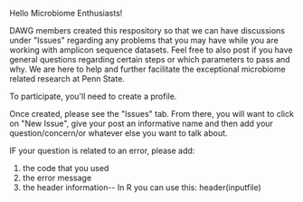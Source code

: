 Hello Microbiome Enthusiasts!

DAWG members created this respository so that we can have discussions under "Issues" regarding any problems that you may have while you are working with amplicon sequence datasets. 
Feel free to also post if you have general questions regarding certain steps or which parameters to pass and why. 
We are here to help and further facilitate the exceptional microbiome related research at Penn State. 

To participate, you'll need to create a profile. 

Once created, please see the "Issues" tab. 
From there, you will want to click on "New Issue", give your post an informative name and then add your question/concern/or whatever else you want to talk about.

IF your question is related to an error, please add:
1) the code that you used
2) the error message
3) the header information-- In R you can use this: header(inputfile)
